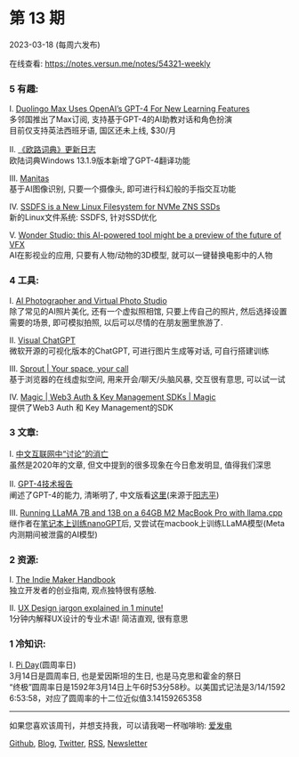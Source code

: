 # 第  13  期
2023-03-18 (每周六发布)

在线查看: https://notes.versun.me/notes/54321-weekly

### 5 有趣:
I. [Duolingo Max Uses OpenAI’s GPT-4 For New Learning Features](https://blog.duolingo.com/duolingo-max/)\
	多邻国推出了Max订阅, 支持基于GPT-4的AI助教对话和角色扮演\
	目前仅支持英法西班牙语, 国区还未上线, $30/月

II. [《欧路词典》更新日志](https://www.eudic.net/v4/en/app/history?appkey=eusoft_eudic_en)\
	欧陆词典Windows 13.1.9版本新增了GPT-4翻译功能

III. [Manitas](https://github.com/nacmartin/manitas)\
	基于AI图像识别, 只要一个摄像头, 即可进行科幻般的手指交互功能

IV. [SSDFS is a New Linux Filesystem for NVMe ZNS SSDs](https://news.itsfoss.com/ssdfs-linux-nvme/)\
	新的Linux文件系统: SSDFS, 针对SSD优化

V. [Wonder Studio: this AI-powered tool might be a preview of the future of VFX](https://3dvf.com/en/wonder-studio-this-ai-powered-tool-might-be-a-preview-of-the-future-of-vfx/)\
	AI在影视业的应用, 只要有人物/动物的3D模型, 就可以一键替换电影中的人物

### 4 工具:
I. [AI Photographer and Virtual Photo Studio](https://photoai.io/)\
	除了常见的AI照片美化, 还有一个虚拟照相馆, 只要上传自己的照片, 然后选择设置需要的场景, 即可模拟拍照, 以后可以尽情的在朋友圈里旅游了.

II. [Visual ChatGPT](https://github.com/microsoft/visual-chatgpt)\
	微软开源的可视化版本的ChatGPT, 可进行图片生成等对话, 可自行搭建训练

III. [Sprout | Your space, your call](https://sprout.place/)\
	基于浏览器的在线虚拟空间, 用来开会/聊天/头脑风暴, 交互很有意思, 可以试一试

IV. [Magic | Web3 Auth & Key Management SDKs | Magic](https://magic.link/)\
	提供了Web3 Auth 和 Key Management的SDK

### 3 文章:
I. [中文互联网中“讨论”的消亡](https://www.gcores.com/articles/121924)\
	虽然是2020年的文章, 但文中提到的很多现象在今日愈发明显, 值得我们深思

II. [GPT-4技术报告](https://cdn.openai.com/papers/gpt-4.pdf)\
	阐述了GPT-4的能力, 清晰明了, 中文版看[这里](https://anrenmind.feishu.cn/file/U4bCbHRBao9bQVxp5oec39CRnsg)(来源于[阳志平](https://mp.weixin.qq.com/s/cTJtpWuxL45mhFbPxsmlAw))

III. [Running LLaMA 7B and 13B on a 64GB M2 MacBook Pro with llama.cpp](https://til.simonwillison.net/llms/llama-7b-m2)\
	继作者在[笔记本上训练nanoGPT](https://til.simonwillison.net/llms/training-nanogpt-on-my-blog)后, 又尝试在macbook上训练LLaMA模型(Meta内测期间被泄露的AI模型)

### 2 资源:
I. [The Indie Maker Handbook](https://readmake.com)\
	独立开发者的创业指南, 观点独特很有感触.

II. [UX Design jargon explained in 1 minute!](https://bear.academy/p/1min-ux)\
	1分钟内解释UX设计的专业术语! 简洁直观, 很有意思

### 1 冷知识:
I. [Pi Day](https://zh.wikipedia.org/wiki/%E5%9C%93%E5%91%A8%E7%8E%87%E6%97%A5)(圆周率日)\
	3月14日是圆周率日, 也是爱因斯坦的生日, 也是马克思和霍金的祭日\
	“终极”圆周率日是1592年3月14日上午6时53分58秒。以美国式记法是3/14/1592 6:53:58，对应了圆周率的十二位近似值3.14159265358

---

如果您喜欢该周刊，并想支持我，可以请我喝一杯咖啡哟: [爱发电](https://afdian.net/a/versun)

[Github](https://github.com/versun/54321-Weekly), [Blog](https://notes.versun.me/notes/54321-weekly), [Twitter](https://twitter.com/VersunPan), [RSS](https://54321.versun.me/feed), [Newsletter](https://54321.versun.me/)
